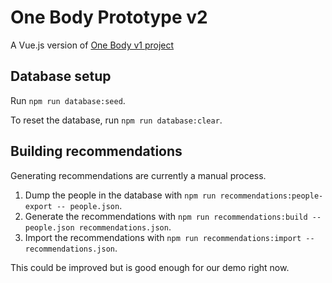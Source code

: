 # One Body Prototype v2

A Vue.js version of [One Body v1 project](https://github.com/tairea/one-body)

## Database setup

Run `npm run database:seed`.

To reset the database, run `npm run database:clear`.

## Building recommendations

Generating recommendations are currently a manual process.

1. Dump the people in the database with `npm run recommendations:people-export -- people.json`.
1. Generate the recommendations with `npm run recommendations:build -- people.json recommendations.json`.
1. Import the recommendations with `npm run recommendations:import -- recommendations.json`.

This could be improved but is good enough for our demo right now.
